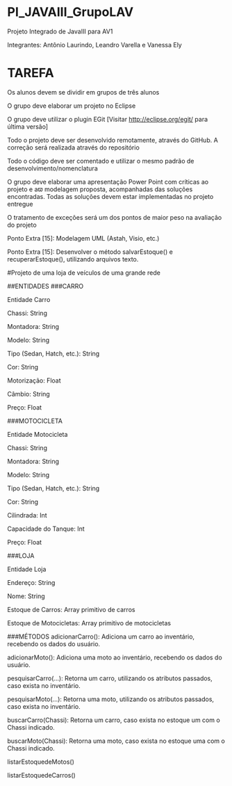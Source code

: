 # PI_JAVAIII_GrupoLAV
Projeto Integrado de JavaIII para AV1

Integrantes: Antônio Laurindo, Leandro Varella e Vanessa Ely

# TAREFA
Os alunos devem se dividir em grupos de três alunos

O grupo deve elaborar um projeto no Eclipse 

O grupo deve utilizar o plugin EGit [Visitar http://eclipse.org/egit/ para última versão] 

Todo o projeto deve ser desenvolvido remotamente, através do GitHub. A correção será realizada  através do repositório 

Todo o código deve ser comentado e utilizar o mesmo padrão de desenvolvimento/nomenclatura

O grupo deve elaborar uma apresentação Power Point com críticas ao projeto e aϖ modelagem proposta, acompanhadas das soluções encontradas. Todas as soluções devem estar implementadas no projeto entregue

O tratamento de exceções será um dos pontos de maior peso na avaliação do projeto 

Ponto Extra [15]: Modelagem UML (Astah, Visio, etc.) 

Ponto Extra [15]: Desenvolver o método salvarEstoque() e recuperarEstoque(), utilizando arquivos texto. 


#Projeto de uma loja de veículos de uma grande rede 

##ENTIDADES
###CARRO

Entidade Carro 

Chassi: String 

Montadora: String 

Modelo: String 

Tipo (Sedan, Hatch, etc.): String 

Cor: String 

Motorização: Float 

Câmbio: String 

Preço: Float 

###MOTOCICLETA

Entidade Motocicleta 

Chassi: String 

Montadora: String 

Modelo: String 

Tipo (Sedan, Hatch, etc.): String 

Cor: String 

Cilindrada: Int 

Capacidade do Tanque: Int 

Preço: Float 


###LOJA

Entidade Loja 

Endereço: String 

Nome: String 

Estoque de Carros: Array primitivo de carros 

Estoque de Motocicletas: Array primitivo de motocicletas 


###MÉTODOS
adicionarCarro(): Adiciona um carro ao inventário, recebendo os dados do usuário. 

adicionarMoto(): Adiciona uma moto ao inventário, recebendo os dados do usuário.   

pesquisarCarro(...): Retorna um carro, utilizando os atributos passados, caso exista no inventário. 

pesquisarMoto(...): Retorna uma moto, utilizando os atributos passados, caso exista no inventário.   

buscarCarro(Chassi): Retorna um carro, caso exista no estoque um com o Chassi indicado. 

buscarMoto(Chassi): Retorna uma moto, caso exista no estoque uma com o Chassi indicado.   

listarEstoquedeMotos() 

listarEstoquedeCarros() 
